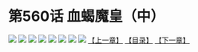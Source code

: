 # 第560话 血蝎魔皇（中）
![](https://mhpic.xiaomingtaiji.net/comic/D/斗破苍穹拆分版/560话/1.jpg-zymk.middle.webp)
![](https://mhpic.xiaomingtaiji.net/comic/D/斗破苍穹拆分版/560话/2.jpg-zymk.middle.webp)
![](https://mhpic.xiaomingtaiji.net/comic/D/斗破苍穹拆分版/560话/3.jpg-zymk.middle.webp)
![](https://mhpic.xiaomingtaiji.net/comic/D/斗破苍穹拆分版/560话/4.jpg-zymk.middle.webp)
![](https://mhpic.xiaomingtaiji.net/comic/D/斗破苍穹拆分版/560话/5.jpg-zymk.middle.webp)
![](https://mhpic.xiaomingtaiji.net/comic/D/斗破苍穹拆分版/560话/6.jpg-zymk.middle.webp)
![](https://mhpic.xiaomingtaiji.net/comic/D/斗破苍穹拆分版/560话/7.jpg-zymk.middle.webp)
![](https://mhpic.xiaomingtaiji.net/comic/D/斗破苍穹拆分版/560话/8.jpg-zymk.middle.webp)
[【上一章】](./559.md)
[【目录】](./README.md)
[【下一章】](./561.md)
